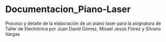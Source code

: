 # Documentacion_Piano-Laser
Proceso y detalle de la elaboración de un piano laser para la asignatura de Taller de Electrónica por Juan David Gómez, Misael Jesús Flórez y Silvano Vargas
